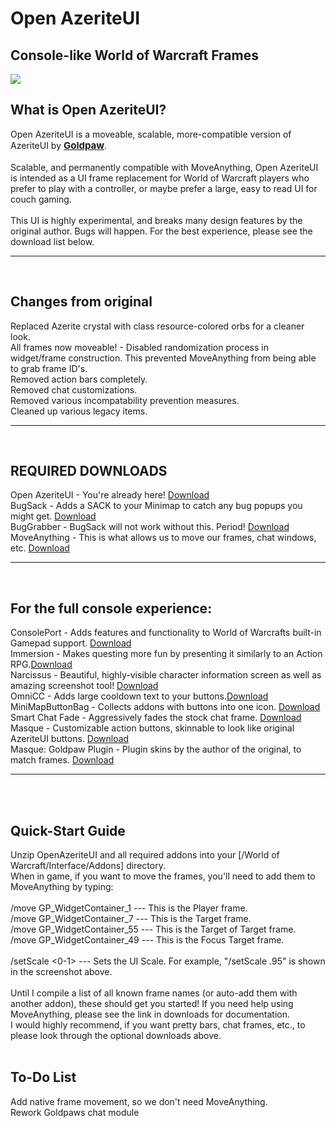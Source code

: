 # Open AzeriteUI
<h2>Console-like World of Warcraft Frames</h2>
<img src="https://i.imgur.com/HFvW5Hp.jpg"/>

<h2>What is Open AzeriteUI?</h2>
Open AzeriteUI is a moveable, scalable, more-compatible version of AzeriteUI by <span style="font-weight:700;font-size:15px"><a href="https://github.com/goldpaw" target="_top">Goldpaw</a></span>.
<br/><br/>
Scalable, and permanently compatible with MoveAnything, Open AzeriteUI is intended as a UI frame replacement for World of Warcraft players who prefer to play with a controller, or maybe prefer a large, easy to read UI for couch gaming.
<br><br>
This UI is highly experimental, and breaks many design features by the original author. Bugs  will happen. For the best experience, please see the download list below.
<br>
<hr>
<br>
<h2>Changes from original</h2>
Replaced Azerite crystal with class resource-colored orbs for a cleaner look.
<br>
All frames now moveable! - Disabled randomization process in widget/frame construction. This prevented MoveAnything from being able to grab frame ID's.
<br>
Removed action bars completely.
<br>
Removed chat customizations.
<br>
Removed various incompatability prevention measures.
<br>
Cleaned up various legacy items.
<br>
<hr>
<br>


<h2>REQUIRED DOWNLOADS</h2>
Open AzeriteUI - You're already here! <a href="https://github.com/gh0stbrain/OpenAzeriteUI/archive/refs/heads/main.zip" target="_blank">Download</a>
<br>
BugSack - Adds a SACK to your Minimap to catch any bug popups you might get. <a href="https://www.curseforge.com/wow/addons/bugsack" target="_blank">Download</a>
</br>
BugGrabber - BugSack will not work without this. Period! <a href="https://www.curseforge.com/wow/addons/bug-grabber" target="_blank">Download</a>
<br>
MoveAnything - This is what allows us to move our frames, chat windows, etc. <a href="https://www.curseforge.com/wow/addons/move-anything" target="_blank">Download</a>
<br>
<hr>
<br>
<h2>For the full console experience:</h2>
ConsolePort - Adds features and functionality to World of Warcrafts built-in Gamepad support. <a href="https://www.curseforge.com/wow/addons/console-port" target="_blank">Download</a>
<br>
Immersion - Makes questing more fun by presenting it similarly to an Action RPG.<a href="https://www.curseforge.com/wow/addons/immersion" target="_blank">Download</a>
<br>
Narcissus - Beautiful, highly-visible character information screen as well as amazing screenshot tool! <a href="https://www.curseforge.com/wow/addons/narcissus" target="_blank">Download</a>
<br>
OmniCC - Adds large cooldown text to your buttons.<a href="https://www.curseforge.com/wow/addons/omni-cc" target="_blank">Download</a>
<br>
MiniMapButtonBag - Collects addons with buttons into one icon. <a href="https://www.curseforge.com/wow/addons/mbb" target="_blank">Download</a>
<br>
Smart Chat Fade - Aggressively fades the stock chat frame. <a href="https://www.curseforge.com/wow/addons/smart-chat-fade" target="_blank">Download</a>
<br>
Masque - Customizable action buttons, skinnable to look like original AzeriteUI buttons. <a href="https://www.curseforge.com/wow/addons/masque" target="_blank">Download</a>
<br>
Masque: Goldpaw Plugin - Plugin skins by the author of the original, to match frames. <a href="https://www.curseforge.com/wow/addons/masque_goldpaw" target="_blank">Download</a>
<br>
<hr>
<br>
<br>
<h2>Quick-Start Guide</h2>
Unzip OpenAzeriteUI and all required addons into your [/World of Warcraft/Interface/Addons] directory.
<br>
When in game, if you want to move the frames, you'll need to add them to MoveAnything by typing:
<br>
<br>
/move GP_WidgetContainer_1  --- This is the Player frame.
<br>
/move GP_WidgetContainer_7 --- This is the Target frame.
<br>
/move GP_WidgetContainer_55 --- This is the Target of Target frame.
<br>
/move GP_WidgetContainer_49 --- This is the Focus Target frame.
<br>
<br>
/setScale <0-1> --- Sets the UI Scale. For example, "/setScale .95" is shown in the screenshot above.
<br>
<br>
Until I compile a list of all known frame names (or auto-add them with another addon), these should get you started! If you need help using MoveAnything, please see the link in downloads for documentation.
<br>
I would highly recommend, if you want pretty bars, chat frames, etc., to please look through the optional downloads above.

<br>
<br>
<h2>To-Do List</h2>
Add native frame movement, so we don't need MoveAnything.
<br>
Rework Goldpaws chat module
